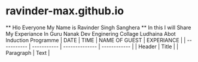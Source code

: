 # ravinder-max.github.io
** Hlo Everyone My Name is Ravinder Singh Sanghera **
In this I will Share My Experiance In Guru Nanak Dev Enginering Collage Ludhaina Abot Induction Programme 
| DATE | TIME | NAME OF GUEST | EXPERIANCE  |
| ----------- | ----------- | -------------- | ------------ |
| Header | Title |
| Paragraph | Text |
